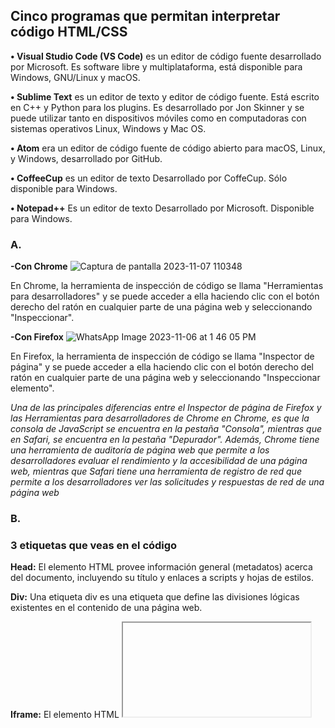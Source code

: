 ## Cinco programas que permitan interpretar código HTML/CSS

**•	Visual Studio Code (VS Code)** es un editor de código fuente desarrollado por Microsoft. Es software libre y multiplataforma, está disponible para Windows, GNU/Linux y macOS.

**•	Sublime Text** es un editor de texto y editor de código fuente. Está escrito en C++ y Python para los plugins. Es desarrollado por Jon Skinner y se puede utilizar tanto en dispositivos móviles como en computadoras con sistemas operativos Linux, Windows y Mac OS.

**•	Atom** era un editor de código fuente de código abierto para macOS, Linux, y Windows, desarrollado por GitHub.

**•	CoffeeCup** es un editor de texto Desarrollado por CoffeCup. Sólo disponible para Windows.

**•	Notepad++** Es un editor de texto Desarrollado por Microsoft. Disponible para Windows.

### A.
**-Con Chrome**
![Captura de pantalla 2023-11-07 110348](https://github.com/DW1A/mary/assets/102425935/44ea9777-20df-47b5-a8b2-6ec3422c8f48)


En Chrome, la herramienta de inspección de código se llama "Herramientas para desarrolladores" y se puede acceder a ella haciendo clic con el botón derecho del ratón en cualquier parte de una página web y seleccionando "Inspeccionar". 

**-Con Firefox**
![WhatsApp Image 2023-11-06 at 1 46 05 PM](https://github.com/DW1A/mary/assets/102425935/2eb3d027-ee33-47d1-8c66-5a48951e2337)

En Firefox, la herramienta de inspección de código se llama "Inspector de página" y se puede acceder a ella haciendo clic con el botón derecho del ratón en cualquier parte de una página web y seleccionando "Inspeccionar elemento".

_Una de las principales diferencias entre el Inspector de página de Firefox y las Herramientas para desarrolladores de Chrome en Chrome, es que la consola de JavaScript se encuentra en la pestaña "Consola", mientras que en Safari, se encuentra en la pestaña "Depurador". Además, Chrome tiene una herramienta de auditoría de página web que permite a los desarrolladores evaluar el rendimiento y la accesibilidad de una página web, mientras que Safari tiene una herramienta de registro de red que permite a los desarrolladores ver las solicitudes y respuestas de red de una página web_

### B.

### 3 etiquetas que veas en el código
**Head:** El elemento HTML <head> provee información general (metadatos) acerca del documento, incluyendo su título y enlaces a scripts y hojas de estilos.

**Div:** Una etiqueta div es una etiqueta que define las divisiones lógicas existentes en el contenido de una página web. 

**Iframe:** El elemento HTML <iframe> (de inline frame) representa un contexto de navegación anidado, el cual permite incrustrar otra página HTML en la página actual.

### 3.
![Imagen1](https://github.com/DW1A/mary/assets/102425935/c2621c42-1970-42de-807a-1a84090bb5d4)

### 4.

•	SGML (Standard Generalized Markup Language)

•	Lenguaje de marcado de hipertexto (HTML) HTML5.

•	Lenguaje de marcado extensible (XML)

![Imagen3](https://github.com/DW1A/mary/assets/102425935/9bdb4b78-c176-44f8-9e76-6a27bc2bd8a1)

HOLAAAAA




